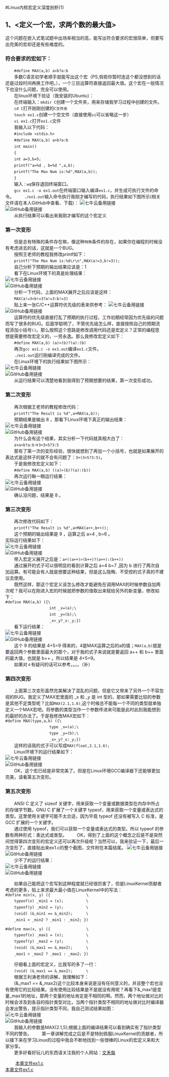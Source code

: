 #Linux内核宏定义深度剖析(1)

## 1、<定义一个宏，求两个数的最大值></br>
这个问题在嵌入式笔试题中出场率相当的高，能写出符合要求的宏很简单，但要写出完美的宏却还是有些难度的。</br>
### 符合要求的宏如下：</br>
　　`#define MAX(a,b) a>b?a:b`</br>
　　多数C语言初学者顺手就能写出这个宏（PS,倘若你暂时连这个都没想到的话还是过段时间再换工作吧。），一个三目运算符直接返回最大值。这个宏在一般情况下也没什么问题，完全可以使用。</br>
　　在linux环境下验证（我安装的Ubuntu）：</br>
　　在终端输入：`mkdir C`创建一个文件夹，用来存储我学习过程中创建的文件。</br>
　　`cd C`打开刚刚创建的`C文件夹`</br>
　　`touch ex1.c`创建一个空文件（直接使用`vi`可以省略这一步）</br>
　　`vi ex1.c`打开`ex1.c`文件</br>
　　我输入以下代码：</br>
　　`#include <stdio.h>`</br>
　　`#define MAX(a,b) a>b?a:b`</br>
　　`int main()`</br>
　　`{`</br>
　　`int a=3,b=5;`</br>
　　`printf("a=%d , b=%d ",a,b);`</br>
　　`printf("The Max Num is:%d",MAX(a,b));`</br>
　　`}`</br>
　　输入`：wq`保存退回终端窗口。</br>
　　`gcc ex1.c -o ex1.out`在终端窗口输入编译`ex1.c`，并生成可执行文件的命令。
　　`./ex1.out`输入命令执行我刚才编写的代码，执行结果如下图所示(相关文件请在本人GitHub中查看、下载)：
![七牛云备用链接](http://pcnwqhy39.bkt.clouddn.com/LinuxKernel-1-1.JPG)</br>
![GitHub备用链接](https://github.com/bandianxuediao/MacroDefinitionInTheLinuxKernel/blob/master/Photo/LinuxKernel-1-1.JPG)</br>
　　从执行结果可以看出来我刚才编写的这个宏定义
### 第一次变形
　　但是总有特殊的条件存在嘛，像这种`特殊`条件的存在，如果你在编程的时候没有考虑进去的话，这就是一个BUG。</br>
　　按照王老师的教程我修改printf如下：</br>
　　`printf("The Max Num is:%d\r\n",MAX(a!=3,b!=3));`</br>
　　自己分析下预期的输出结果应该是：1</br>
　　看下在Linux环境下的真是处理结果：</br>
![七牛云备用链接](http://pcnwqhy39.bkt.clouddn.com/LinuxKernel-1-2.JPG)</br>
![GitHub备用链接](https://github.com/bandianxuediao/MacroDefinitionInTheLinuxKernel/blob/master/Photo/LinuxKernel-1-2.JPG)</br>
　　分析一下代码，上面的MAX展开之后应该是这样：</br>
　　`MAX(a!=3>b!=3?a!=3:b!=3)`</br>
　　贴上来一张C/C++运算符优先级的表来供参考：
![七牛云备用链接](http://pcnwqhy39.bkt.clouddn.com/LinuxKernel-1-3.jpg)</br>
![GitHub备用链接](https://github.com/bandianxuediao/MacroDefinitionInTheLinuxKernel/blob/master/Photo/LinuxKernel-1-3.jpg)</br>
　　运算符的优先级直接打乱了预期的执行过程，工作初期经常因为优先级的问题而写了很多的BUG。后面学聪明了，不管优先级怎么样，直接按照自己的预期流程添加小括号`()`。那么按照这个思路是修改调用代码还是宏定义？正常的编程思想是需要修改宏定义的，一劳永逸。那么我修改宏定义如下：</br>
　　`#define MAX(a,b) (a)>(b)?(a):(b)`</br>
　　再次`gcc ex1.c -o ex1.out`编译`ex1.c`文件。</br>
　　`./ex1.out`运行刚编译完成的文件。</br>
　　在Linux环境下的执行结果如下图所示：</br>
![七牛云备用链接](http://pcnwqhy39.bkt.clouddn.com/LinuxKernel-1-4.jpg)</br>
![GitHub备用链接](https://github.com/bandianxuediao/MacroDefinitionInTheLinuxKernel/blob/master/Photo/LinuxKernel-1-4.jpg)</br>
　　从运行结果可以清楚地看到我得到了预期想要的结果，第一次变形成功。</br>
### 第二次变形</br>
　　再次根据王老师的教程修改代码：</br>
　　`printf("The Result is %d",a+MAX(a,b));`</br>
　　预期结果是输出 8 ，那看下Linux环境下真正的输出结果：</br>
![七牛云备用链接](http://pcnwqhy39.bkt.clouddn.com/LinuxKernel-1-5.jpg)</br>
![GitHub备用链接](https://github.com/bandianxuediao/MacroDefinitionInTheLinuxKernel/blob/master/Photo/LinuxKernel-1-5.jpg)</br>
　　为什么会有这个结果，其实分析一下代码就真相大白了：</br>
　　`a+a>b?a:b`->`3+3>5?3:5`</br>
　　那有了第一次的变形经验，很快就想到了再加一个小括号，也就是如果展开的表达式是这样子的就不会有问题了：`3+(3>5?3:5)`。</br>
　　于是我修改宏定义如下：</br>
　　`#define MAX(a,b) ((a)>(b)?(a):(b))`</br>
　　再次运行瞅一眼运行结果：</br>
![七牛云备用链接](http://pcnwqhy39.bkt.clouddn.com/LinuxKernel-1-6.jpg)</br>
![GitHub备用链接](https://github.com/bandianxuediao/MacroDefinitionInTheLinuxKernel/blob/master/Photo/LinuxKernel-1-6.jpg)</br>
　　确认没问题，结果是 8 。</br>
### 第三次变形</br>
　　再次修改代码如下：</br>
　　`printf("The Result is %d",a+MAX(a++,b++));`</br>
　　这个预期的输出结果是 9 ，运算之后 a=4 , b=6 。</br>
   实际运行结果如下：</br>
![七牛云备用链接](http://pcnwqhy39.bkt.clouddn.com/LinuxKernel-1-7.JPG)</br>
![GitHub备用链接](https://github.com/bandianxuediao/MacroDefinitionInTheLinuxKernel/blob/master/Photo/LinuxKernel-1-7.JPG)</br>
　　带入宏定义展开之后是：`a+((a++)>(b++)?(a++):(b++))`</br>
　　通过展开的式子可以很明显的看到计算之后 a=4 b=7 ,因为 b 进行了两次自加运算。有可能会有人就是想要这种结果，但是这么隐晦、不受控的式子真的不建议去使用。</br>
　　既然这样，那这个宏定义该怎么修改才能避免在调用MAX的时候参数自加两次呢？我可以在刚进入宏的时候就把参数的值取出来赋给另外的新变量，修改如下：</br>
`#define MAX(a,b) ({\`</br>
　　　　　　　　　　`int _x=(a);\`</br>
　　　　　　　　　　`int _y=(b);\`</br>
　　　　　　　　　　`_x>_y?_x:_y;})`</br>
　　看下运行结果：</br>
![七牛云备用链接](http://pcnwqhy39.bkt.clouddn.com/LinuxKernel-1-8.JPG)</br>
![GitHub备用链接](https://github.com/bandianxuediao/MacroDefinitionInTheLinuxKernel/blob/master/Photo/LinuxKernel-1-8.JPG)</br>
　　这个 9 的结果是 4+5=9 得来的，4是MAX运算之后的a的值；`MAX(a,b)`就是要返回两个参数里面最大的那个，对于我的式子来说就是要返回 a++ 和 b++ 里面的最大值，也就是 b++ 。所以结果是 4+5=9。</br>
　　如果对`４`有疑问的话可以参考。。。。（补）</br>

### 第四次变形</br>
　　上面第三次变形虽然完美解决了混乱的问题，但是它又带来了另外一个不容忽视的BUG。我定义了MAX宏里面的 _x 和 _y 是 int 型的，那如果需要比较的参数是其他不定类型呢？比如`MAX(2.1,1.6)`,这个时候总不能每一个不同的类型就单独定义一个MAX宏吧。将参数的类型当作一个参数传进来可能是此时此刻我能想到的最好的办法了。于是我修改MAX宏如下：</br>
`#define MAX(type,a,b) ({\`</br>
　　　　　　　　　　`type _x=(a);\`</br>
　　　　　　　　　　`type _y=(b);\`</br>
　　　　　　　　　　`_x>_y?_x:_y;})`</br>
　　这样的话我的式子可以写成`MAX(float,2.1,1.6);`</br>
　　Linux环境下的运行结果如下：</br>
![七牛云备用链接](http://pcnwqhy39.bkt.clouddn.com/LinuxKernel-1-9.JPG)</br>
![GitHub备用链接](https://github.com/bandianxuediao/MacroDefinitionInTheLinuxKernel/blob/master/Photo/LinuxKernel-1-9.JPG)</br>
　　OK，这个宏已经是非常完美了。但是在Linux环境GCC编译器下还能够更加完美，请看第五次变形。</br>
### 第五次变形</br>
　　ANSI C 定义了 sizeof 关键字，用来获取一个变量或数据类型在内存中所占的存储字节数。GNU C 扩展了一个关键字 typeof，用来获取一个变量或表达式的类型。这里使用关键字可能不太合适，因为毕竟 typeof 还没有被写入 C 标准，是 GCC 扩展的一个关键字。<br>
　　通过使用 typeof，我们可以获取一个变量或表达式的类型。所以 typeof 的参数有两种形式：表达式或类型。
　　OK，得到了上面的这个概念之后是不是突然间觉得第四次变形的宏定义还可以再次升级呢？当然可以，我来验证一下，最后一次变形了，直接贴出来ex1.c的整个截图，文件附在本篇结尾。
![七牛云备用链接](http://pcnwqhy39.bkt.clouddn.com/LinuxKernel-1-10.JPG)</br>
![GitHub备用链接](https://github.com/bandianxuediao/MacroDefinitionInTheLinuxKernel/blob/master/Photo/LinuxKernel-1-10.JPG)</br>
　　少不了的运行结果：</br>
![七牛云备用链接](http://pcnwqhy39.bkt.clouddn.com/LinuxKernel-1-11.JPG)</br>
![GitHub备用链接](https://github.com/bandianxuediao/MacroDefinitionInTheLinuxKernel/blob/master/Photo/LinuxKernel-1-11.JPG)</br>

　　如果自己能把这个宏写到这种程度就已经很厉害了，但是LinuxKernel贡献者考虑的更多，贴上来求最大最小值在LinuxKernel中的写法：</br>
`#define min(x, y) ({                \`</br>
　　`typeof(x) _min1 = (x);          \`</br>
　　`typeof(y) _min2 = (y);          \`</br>
　　`(void) (&_min1 == &_min2);      \`</br>
　　`_min1 < _min2 ? _min1 : _min2; })`</br>

`#define max(x, y) ({                \`</br>
　　`typeof(x) _max1 = (x);          \`</br>
　　`typeof(y) _max2 = (y);          \`</br>
　　`(void) (&_max1 == &_max2);      \`</br>
　　`_max1 > _max2 ? _max1 : _max2; })`</br>

　　仔细看上面的宏定义，比我写的多了一行：</br>
　　`(void) (&_max1 == &_max2);      \`</br>
　　根据王利涛老师的讲解，我理解如下：</br>
　　(&_max1 == &_max2)这个比较本身来说是没有任何意义的，并且整个宏也没有使用它的比较结果。没有使用比较结果是不是就没有用呢？再看下&_max1是变量_max1的地址，那两个变量的地址肯定是不相同的啊。然而，两个地址做对比的时候会涉及到各自的指针类型对比，当两个指针类型不相同的地址做对比时编译器会发出警告，提示指针类型不同，我自己测试结果如图：</br>
![七牛云备用链接](http://pcnwqhy39.bkt.clouddn.com/LinuxKernel-1-12.JPG)</br>
![GitHub备用链接](https://github.com/bandianxuediao/MacroDefinitionInTheLinuxKernel/blob/master/Photo/LinuxKernel-1-12.JPG)</br>
　　我输入的参数是MAX(2.1,5);根据上面的编译结果可以看到确实有了指针类型不同的警告。
　　第一章讲解完成之后是不是特别佩服LinuxKernel的贡献者，所以接下来在学习Linux的过程中我会不断地找到一些很棒的Linux的宏定义来和大家分享。</br>
　　更多好看好玩儿的东西请关注我的个人网站：[文禾每](www.wenhemei.com)</br>


　　
[本章文件ex1.c](http://pcnwqhy39.bkt.clouddn.com/LinuxKernel-ex1.c)</br>
[本章文件ex1.c](https://github.com/bandianxuediao/MacroDefinitionInTheLinuxKernel/blob/master/TestCode/LinuxKernel-ex1.c)</br>















</br>
</br></br></br></br></br></br></br></br></br>